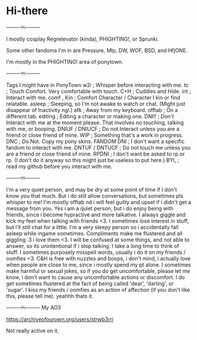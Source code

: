 # Hi-there
────୨ৎ────

I mostly cosplay Regretevator (kinda), PHIGHTING!, or Sprunki.

Some other fandoms I'm in are Pressure, Mlp, DW, WOF, BSD, and HfjONE.

I'm mostly in the PHIGHTING! area of ponytown.

────୨ৎ────

Tags I might have in PonyTown  w2i ; Whisper before interacting with me. tc ; Touch Comfort. Very comfortable with touch. C+H ; Cuddles and Hide. int ; Interact with me. comf , Kin ; Comfort Character / Character I kin or find relatable.  asleep ; Sleeping, so I'm not awake to watch or chat. (Might just disappear of Inactivity ngl.) afk ; Away from my keyboard. offtab ; On a different tab. editing ; Editing a character or making one. DNI!! ; *Don't* Interact with me at the moment please. That involves no touching, talking with me, or booping. DNIUF / DNIUCF ; Do not Interact unless you are a friend or close friend of mine. WIP ; Something that's a work in progress. DNC ; Do Not. Copy my pony skins. FANDOM DNI ; I don't want a specific fandom to interact with me. DNTUF / DNTUCF ; Do not touch me unless you are a friend or close friend of mine. RPDNI ; I don't want be asked to rp or rp. (I don't do it anyway so this might just be useless to put here.) BYI, ; read my github before you interact with me.

────୨ৎ────

I'm a very quiet person, and may be dry at some point of time if I don't know you that much. But i do still allow conversations, but sometimes pls whisper to me! I'm mostly offtab nd i will feel guilty and upset if i didn't get a message from you. Yes i am a quiet person, but i do enjoy being with friends, since i become hypractive and more talkative. I always giggle and kick my feet when talking with friends <3. I sometimes lose interest in stuff, but i'll still chat for a little. I'm a very sleepy person so i accidentally fall asleep while ingame sometimes. Compliments make me flustered and all giggling :3 i love them <3. I will be confused at some things, and not able to answer, so its unintentional if i stop talking. I take a long time to think of stuff. I sometimes purposely misspell words, usually i do it on my friends / oomfies <3. C&H is free with nuzzles and boops, i don't mind, i actually love when people are close to me, since i mostly spend my pt alone. I sometimes make harmful or sexual jokes, so if you do get uncomfortable, please let me know, i don't want to cause any uncomfortable actions or discomfort. I do get sometimes flustered at the fact of being called 'dear', 'darling', or 'sugar'. I kiss my friends / oomfies as an action of affection (if you don't like this, please tell me). yeahhh thats it.

────୨ৎ────
My AO3

https://archiveofourown.org/users/strwb3rri

Not really active on it.
